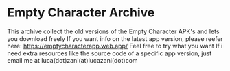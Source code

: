 # Empty Character Archive

This archive collect the old versions of the Empty Character APK's and lets you download freely
If you want info on the latest app version, please reefer here: https://emptycharacterapp.web.app/
Feel free to try what you want
If i need extra resources like the source code of a specific app version, just email me at luca(dot)zani(at)lucazani(dot)com
